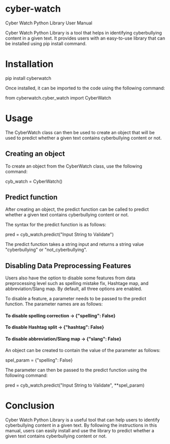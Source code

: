 # cyber-watch

Cyber Watch Python Library User Manual

Cyber Watch Python Library is a tool that helps in identifying cyberbullying content in a given text. It provides users with an easy-to-use library that can be installed using pip install command. 


# Installation

pip install cyberwatch

Once installed, it can be imported to the code using the following command:

from cyberwatch.cyber_watch import CyberWatch

# Usage

The CyberWatch class can then be used to create an object that will be used to predict whether a given text contains cyberbullying content or not.

## Creating an object
To create an object from the CyberWatch class, use the following command:

cyb_watch = CyberWatch()

## Predict function
After creating an object, the predict function can be called to predict whether a given text contains cyberbullying content or not.

The syntax for the predict function is as follows:

pred = cyb_watch.predict("Input String to Validate")

The predict function takes a string input and returns a string value "cyberbullying" or "not_cyberbullying".

## Disabling Data Preprocessing Features
Users also have the option to disable some features from data preprocessing level such as spelling mistake fix, Hashtage map, and abbreviation/Slang map. By default, all three options are enabled.

To disable a feature, a parameter needs to be passed to the predict function. The parameter names are as follows:

#### To disable spelling correction -> {"spelling": False}
#### To disable Hashtag split -> {"hashtag": False}
#### To disable abbreviation/Slang map -> {"slang": False}

An object can be created to contain the value of the parameter as follows:

spel_param = {"spelling": False}

The parameter can then be passed to the predict function using the following command:

pred = cyb_watch.predict("Input String to Validate", **spel_param)

# Conclusion
Cyber Watch Python Library is a useful tool that can help users to identify cyberbullying content in a given text. By following the instructions in this manual, users can easily install and use the library to predict whether a given text contains cyberbullying content or not.
